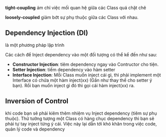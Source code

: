 **tight-coupling** ám chỉ việc mối quan hệ giữa các Class quá chặt chẽ

**loosely-coupled**  giảm bớt sự phụ thuộc giữa các Class với nhau.

## Dependency Injection (DI)

là một phương pháp lập trình

Các cách để Inject dependency vào một đối tượng có thể kể đến như sau:

* **Constructor Injection**: tiêm dependency ngay vào Contructor cho tiện.
* **Setter Injection**: tiếm dependency vào hàm setter
* **Interface Injection**: Mỗi Class muốn inject cái gì, thì phải implement một Interface có chứa một hàm inject(xx) (Gần như thay thế cho setter ý bạn). Rồi bạn muốn inject gì đó thì gọi cái hàm inject(xx) ra.

 ## Inversion of Control

 khi code bạn sẽ phải kiêm thêm nhiệm vụ Inject dependency (tiêm sự phụ thuộc). Thử tưởng tượng một Class có hàng chục dependency thì bạn sẽ phải tự tay inject từng ý cái. Việc này lại dẫn tới khó khăn trong việc code, quản lý code và dependency

 
